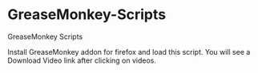 # GreaseMonkey-Scripts
GreaseMonkey Scripts

Install GreaseMonkey addon for firefox and load this script. You will see a Download Video link after clicking on videos.
